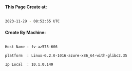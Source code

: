 
   
#### This Page Create at:

```bash

2023-11-29 - 08:52:55 UTC

```

#### Create By Machine:

```bash

Host Name : fv-az575-606

platform  : Linux-6.2.0-1016-azure-x86_64-with-glibc2.35

Ip Local  : 10.1.0.149

```


